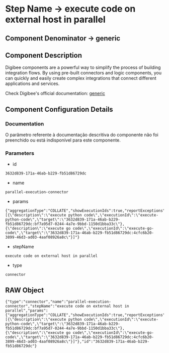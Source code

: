 # Step Name -> execute code on external host in parallel
## Component Denominator -> generic

## Component Description

Digibee components are a powerful way to simplify the process of building integration flows. By using pre-built connectors and logic components, you can quickly and easily create complex integrations that connect different applications and services.

Check Digibee's official documentation: [generic](https://docs.digibee.com/documentation "Digibee documentation")

## Component Configuration Details
### Documentation

O parâmetro referente à documentação descritiva do componente não foi preenchido ou está indisponível para este componente.

### Parameters

* id
```
3632d839-171a-46ab-b229-fb51d86729dc
```

* name
```
parallel-execution-connector
```

* params
```
{"aggregationType":"COLLATE","showExecutionIds":true,"reportExceptions":true,"parallelExecutions":"[{\"description\":\"execute python code\",\"executionId\":\"execute-python-code\",\"target\":\"3632d839-171a-46ab-b229-fb51d86729dc:bf7a95d7-0244-4a7e-9bbd-1150d1bba33c\"},{\"description\":\"execute go code\",\"executionId\":\"execute-go-code\",\"target\":\"3632d839-171a-46ab-b229-fb51d86729dc:4cfc6b20-3899-46d3-ad03-4aaf08926a8c\"}]"}
```

* stepName
```
execute code on external host in parallel
```

* type
```
connector
```


## RAW Object

```
{"type":"connector","name":"parallel-execution-connector","stepName":"execute code on external host in parallel","params":{"aggregationType":"COLLATE","showExecutionIds":true,"reportExceptions":true,"parallelExecutions":"[{\"description\":\"execute python code\",\"executionId\":\"execute-python-code\",\"target\":\"3632d839-171a-46ab-b229-fb51d86729dc:bf7a95d7-0244-4a7e-9bbd-1150d1bba33c\"},{\"description\":\"execute go code\",\"executionId\":\"execute-go-code\",\"target\":\"3632d839-171a-46ab-b229-fb51d86729dc:4cfc6b20-3899-46d3-ad03-4aaf08926a8c\"}]"},"id":"3632d839-171a-46ab-b229-fb51d86729dc"}
```